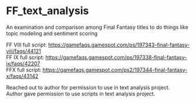 # FF_text_analysis
An examination and comparison among Final Fantasy titles to do things like topic modeling and sentiment scoring

FF VIII full script: https://gamefaqs.gamespot.com/ps/197343-final-fantasy-viii/faqs/44121 \
FF IX full script: https://gamefaqs.gamespot.com/ps/197338-final-fantasy-ix/faqs/42207 \
FFX full script: https://gamefaqs.gamespot.com/ps2/197344-final-fantasy-x/faqs/43142

Reached out to author for permission to use in text analysis project.\
Author gave permission to use scripts in text analysis project.
